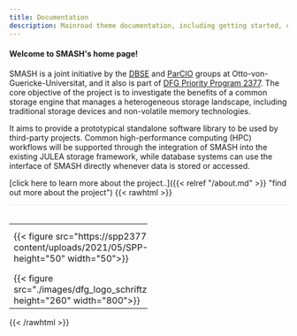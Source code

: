 ```yaml
---
title: Documentation
description: Mainroad theme documentation, including getting started, customization guides, and FAQ.
---
```


#### Welcome to SMASH's home page!

SMASH is a joint initiative by the [DBSE](http://dbse.ovgu.de/) and [ParCIO](https://parcio.ovgu.de/) groups at Otto-von-Guericke-Universitat, and it also is part of [DFG Priority Program 2377](http://spp2377.uos.de). The core objective of the project is to investigate the benefits of a common storage engine that manages a heterogeneous storage landscape, including traditional storage devices and non-volatile memory technologies.

It aims to provide a prototypical standalone software library to be used by third-party projects. Common high-performance computing (HPC) workflows will be supported through the integration of SMASH into the existing JULEA storage framework, while database systems can use the interface of SMASH directly whenever data is stored or accessed.

[click here to learn more about the project..]({{< relref "/about.md" >}} "find out more about the project")
{{< rawhtml >}}
<div style="border-top: 1px solid #ebebeb;">&nbsp</div>
<table style="width:250px; border: 0px solid #000000; ">
<tr>
<td style="border: 0px solid #000000;">
{{< figure src="https://spp2377.uos.de/wp-content/uploads/2021/05/SPP-2377-Logo.png" height="50" width="50">}}
</td>
<td style="border: 0px solid #000000;">
{{< figure src="https://www.dbse.ovgu.de/dbse_media/Bilder/Banner/DBSE_egotec-height-133-width-167.png" height="70" width="70">}}
</td>
<td style="border: 0px solid #000000;">
{{< figure src="./images/parcio.png" height="60" width="60">}}
</td>
</tr>
  <tr>
<td style="border: 0px solid #000000;">
{{< figure src="./images/dfg_logo_schriftzug_blau_foerderung_en.gif" height="260" width="800">}}
</td>  
</tr>
</table>
{{< /rawhtml >}}
